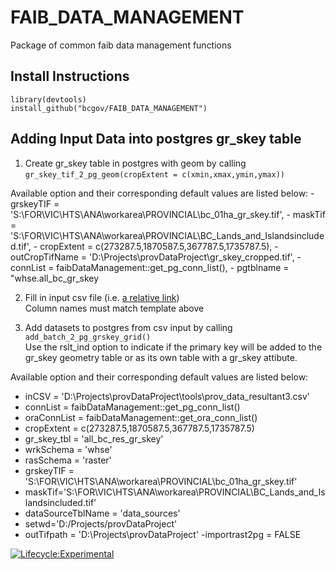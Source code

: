 # FAIB_DATA_MANAGEMENT
Package of common faib data management functions

## Install Instructions
```
library(devtools)
install_github("bcgov/FAIB_DATA_MANAGEMENT")
```
## Adding Input Data into postgres gr_skey table

1.  Create gr_skey table in postgres with geom by calling
    ```gr_skey_tif_2_pg_geom(cropExtent = c(xmin,xmax,ymin,ymax))```
    
Available option and their corresponding default values are listed below:
    - grskeyTIF = 'S:\\FOR\\VIC\\HTS\\ANA\\workarea\\PROVINCIAL\\bc_01ha_gr_skey.tif',
    - maskTif = 'S:\\FOR\\VIC\\HTS\\ANA\\workarea\\PROVINCIAL\\BC_Lands_and_Islandsincluded.tif',
    - cropExtent = c(273287.5,1870587.5,367787.5,1735787.5),
    - outCropTifName = 'D:\\Projects\\provDataProject\\gr_skey_cropped.tif',
    - connList = faibDataManagement::get_pg_conn_list(),
    - pgtblname = "whse.all_bc_gr_skey
    
2.  Fill in input csv file (i.e. [a relative link](inputsDatasets2load2PG.csv)) <br>
    Column names must match template above


    
3.  Add datasets to postgres from csv input by calling 
    ```add_batch_2_pg_grskey_grid()```  <br>                                                                    Use the rslt_ind option to indicate if the primary key will be added to the gr_skey geometry table or as its own table with a gr_skey attibute. <br> 

Available option and their corresponding default values are listed below:
 - inCSV = 'D:\\Projects\\provDataProject\\tools\\prov_data_resultant3.csv'
 - connList = faibDataManagement::get_pg_conn_list()
 - oraConnList = faibDataManagement::get_ora_conn_list()
 - cropExtent = c(273287.5,1870587.5,367787.5,1735787.5)
 - gr_skey_tbl = 'all_bc_res_gr_skey'
 - wrkSchema = 'whse'
 - rasSchema = 'raster'
 - grskeyTIF = 'S:\\FOR\\VIC\\HTS\\ANA\\workarea\\PROVINCIAL\\bc_01ha_gr_skey.tif'
 - maskTif='S:\\FOR\\VIC\\HTS\\ANA\\workarea\\PROVINCIAL\\BC_Lands_and_Islandsincluded.tif'
 - dataSourceTblName = 'data_sources'
 - setwd='D:/Projects/provDataProject'
 - outTifpath = 'D:\\Projects\\provDataProject'
 -importrast2pg = FALSE





[![Lifecycle:Experimental](https://img.shields.io/badge/Lifecycle-Experimental-339999)](<Redirect-URL>)
